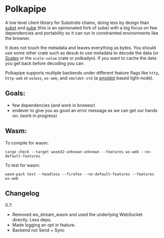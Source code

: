 # Polkapipe

A low level client library for Substrate chains, doing less by design than [subxt](https://github.com/paritytech/substrate-subxt) and [sube](https://github.com/virto-network/sube) (this is an opinionated fork of sube) with a big focus on few dependencies and portability so it can run in constrainted environments like the browser.

It does not touch the metadata and leaves everything as bytes. You should use some other crate such as desub to use metadata to decode the data (or [Scales](https://github.com/virto-network/scales) or the `scale-value` crate or polkadyn). If you want to cache the data you get back before decoding you can.

Polkapipe supports multiple backends under different feature flags like `http`, `http-web` or `ws`/`wss`, `ws-web`, and `smoldot-std` (a [smoldot](https://github.com/paritytech/smoldot) based light-node).

## Goals:

  * few dependencies (and work in browesr)
  * endever to give you as good an error message as we can get our hands on. (work in progress)


## Wasm:

To compile for wasm:

```
cargo check --target wasm32-unknown-unknown --features ws-web --no-default-features
```

To test for wasm:
```
wasm-pack test --headless --firefox --no-default-features --features ws-web
```

## Changelog

0.7:
 * Removed ws_stream_wasm and used the underlying
WebSocket directly. Less deps. 
 * Made logging an opt in feature.
 * Backend not Send + Sync